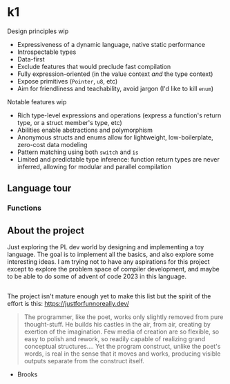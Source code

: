 # k1

Design principles wip
- Expressiveness of a dynamic language, native static performance
- Introspectable types
- Data-first
- Exclude features that would preclude fast compilation
- Fully expression-oriented (in the value context _and_ the type context)
- Expose primitives (`Pointer`, `u8`, etc)
- Aim for friendliness and teachability, avoid jargon (I'd like to kill `enum`)

Notable features wip
- Rich type-level expressions and operations (express a function's return type, or a struct member's type, etc)
- Abilities enable abstractions and polymorphism
- Anonymous structs and enums allow for lightweight, low-boilerplate, zero-cost data modeling
- Pattern matching using both `switch` and `is`
- Limited and predictable type inference: function return types are never inferred, allowing for modular and parallel compilation


## Language tour

### Functions


## About the project

Just exploring the PL dev world by designing and implementing a toy language. The goal is to implement all the basics,
and also explore some interesting ideas. I am trying not to have any aspirations for this project
except to explore the problem space of compiler development, and maybe to be able to do some of advent of code 2023 in this language.

## 
The project isn't mature enough yet to make this list but the spirit of the effort is this: https://justforfunnoreally.dev/

> The programmer, like the poet, works only slightly removed from pure thought-stuff. He builds his castles in the air, from air, creating by exertion of the imagination. Few media of creation are so flexible, so easy to polish and rework, so readily capable of realizing grand conceptual structures.... Yet the program construct, unlike the poet's words, is real in the sense that it moves and works, producing visible outputs separate from the construct itself.
- Brooks
